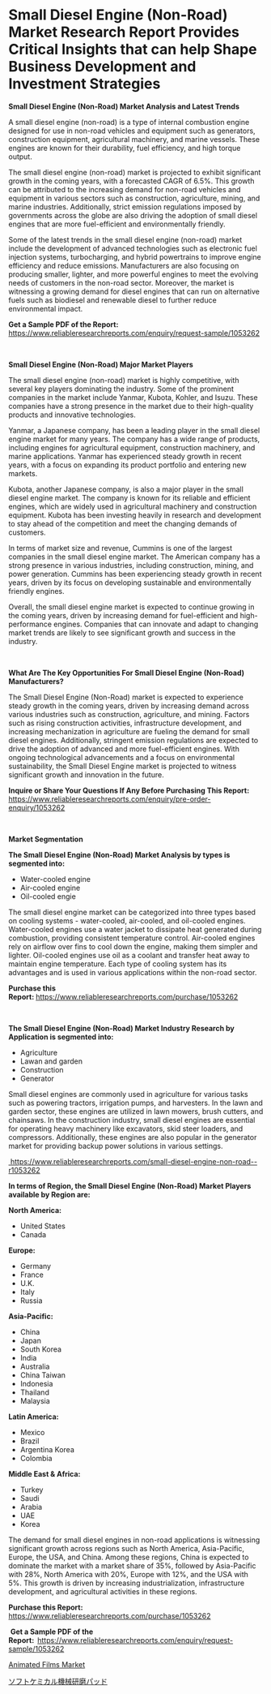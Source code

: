 <p><h1>Small Diesel Engine (Non-Road) Market Research Report Provides Critical Insights that can help Shape Business Development and Investment Strategies</h1></p><p><strong>Small Diesel Engine (Non-Road) Market Analysis and Latest Trends</strong></p>
<p><p>A small diesel engine (non-road) is a type of internal combustion engine designed for use in non-road vehicles and equipment such as generators, construction equipment, agricultural machinery, and marine vessels. These engines are known for their durability, fuel efficiency, and high torque output.</p><p>The small diesel engine (non-road) market is projected to exhibit significant growth in the coming years, with a forecasted CAGR of 6.5%. This growth can be attributed to the increasing demand for non-road vehicles and equipment in various sectors such as construction, agriculture, mining, and marine industries. Additionally, strict emission regulations imposed by governments across the globe are also driving the adoption of small diesel engines that are more fuel-efficient and environmentally friendly.</p><p>Some of the latest trends in the small diesel engine (non-road) market include the development of advanced technologies such as electronic fuel injection systems, turbocharging, and hybrid powertrains to improve engine efficiency and reduce emissions. Manufacturers are also focusing on producing smaller, lighter, and more powerful engines to meet the evolving needs of customers in the non-road sector. Moreover, the market is witnessing a growing demand for diesel engines that can run on alternative fuels such as biodiesel and renewable diesel to further reduce environmental impact.</p></p>
<p><strong>Get a Sample PDF of the Report:&nbsp;</strong> <a href="https://www.reliableresearchreports.com/enquiry/request-sample/1053262">https://www.reliableresearchreports.com/enquiry/request-sample/1053262</a></p>
<p>&nbsp;</p>
<p><strong>Small Diesel Engine (Non-Road) Major Market Players</strong></p>
<p><p>The small diesel engine (non-road) market is highly competitive, with several key players dominating the industry. Some of the prominent companies in the market include Yanmar, Kubota, Kohler, and Isuzu. These companies have a strong presence in the market due to their high-quality products and innovative technologies.</p><p>Yanmar, a Japanese company, has been a leading player in the small diesel engine market for many years. The company has a wide range of products, including engines for agricultural equipment, construction machinery, and marine applications. Yanmar has experienced steady growth in recent years, with a focus on expanding its product portfolio and entering new markets.</p><p>Kubota, another Japanese company, is also a major player in the small diesel engine market. The company is known for its reliable and efficient engines, which are widely used in agricultural machinery and construction equipment. Kubota has been investing heavily in research and development to stay ahead of the competition and meet the changing demands of customers.</p><p>In terms of market size and revenue, Cummins is one of the largest companies in the small diesel engine market. The American company has a strong presence in various industries, including construction, mining, and power generation. Cummins has been experiencing steady growth in recent years, driven by its focus on developing sustainable and environmentally friendly engines.</p><p>Overall, the small diesel engine market is expected to continue growing in the coming years, driven by increasing demand for fuel-efficient and high-performance engines. Companies that can innovate and adapt to changing market trends are likely to see significant growth and success in the industry.</p></p>
<p>&nbsp;</p>
<p><strong>What Are The Key Opportunities For Small Diesel Engine (Non-Road) Manufacturers?</strong></p>
<p><p>The Small Diesel Engine (Non-Road) market is expected to experience steady growth in the coming years, driven by increasing demand across various industries such as construction, agriculture, and mining. Factors such as rising construction activities, infrastructure development, and increasing mechanization in agriculture are fueling the demand for small diesel engines. Additionally, stringent emission regulations are expected to drive the adoption of advanced and more fuel-efficient engines. With ongoing technological advancements and a focus on environmental sustainability, the Small Diesel Engine market is projected to witness significant growth and innovation in the future.</p></p>
<p><strong>Inquire or Share Your Questions If Any Before Purchasing This Report:</strong> <a href="https://www.reliableresearchreports.com/enquiry/pre-order-enquiry/1053262">https://www.reliableresearchreports.com/enquiry/pre-order-enquiry/1053262</a></p>
<p>&nbsp;</p>
<p><strong>Market Segmentation</strong></p>
<p><strong>The Small Diesel Engine (Non-Road) Market Analysis by types is segmented into:</strong></p>
<p><ul><li>Water-cooled engine</li><li>Air-cooled engine</li><li>Oil-cooled engie</li></ul></p>
<p><p>The small diesel engine market can be categorized into three types based on cooling systems - water-cooled, air-cooled, and oil-cooled engines. Water-cooled engines use a water jacket to dissipate heat generated during combustion, providing consistent temperature control. Air-cooled engines rely on airflow over fins to cool down the engine, making them simpler and lighter. Oil-cooled engines use oil as a coolant and transfer heat away to maintain engine temperature. Each type of cooling system has its advantages and is used in various applications within the non-road sector.</p></p>
<p><strong>Purchase this Report:&nbsp;</strong><a href="https://www.reliableresearchreports.com/purchase/1053262">https://www.reliableresearchreports.com/purchase/1053262</a></p>
<p>&nbsp;</p>
<p><strong>The Small Diesel Engine (Non-Road) Market Industry Research by Application is segmented into:</strong></p>
<p><ul><li>Agriculture</li><li>Lawan and garden</li><li>Construction</li><li>Generator</li></ul></p>
<p><p>Small diesel engines are commonly used in agriculture for various tasks such as powering tractors, irrigation pumps, and harvesters. In the lawn and garden sector, these engines are utilized in lawn mowers, brush cutters, and chainsaws. In the construction industry, small diesel engines are essential for operating heavy machinery like excavators, skid steer loaders, and compressors. Additionally, these engines are also popular in the generator market for providing backup power solutions in various settings.</p></p>
<p><a href="https://www.reliableresearchreports.com/small-diesel-engine-non-road--r1053262">&nbsp;https://www.reliableresearchreports.com/small-diesel-engine-non-road--r1053262</a></p>
<p><strong>In terms of Region, the Small Diesel Engine (Non-Road) Market Players available by Region are:</strong></p>
<p>
    <p> <strong> North America: </strong>
        <ul>
            <li>United States</li>
            <li>Canada</li>
        </ul>
        </p> 
    <p> <strong> Europe: </strong>
        <ul>
            <li>Germany</li>
            <li>France</li>
            <li>U.K.</li>
            <li>Italy</li>
            <li>Russia</li>
        </ul>
        </p> 
    <p> <strong> Asia-Pacific: </strong>
        <ul>
            <li>China</li>
            <li>Japan</li>
            <li>South Korea</li>
            <li>India</li>
            <li>Australia</li>
            <li>China Taiwan</li>
            <li>Indonesia</li>
            <li>Thailand</li>
            <li>Malaysia</li>
        </ul>
        </p> 
    <p> <strong> Latin America: </strong>
        <ul>
            <li>Mexico</li>
            <li>Brazil</li>
            <li>Argentina Korea</li>
            <li>Colombia</li>
        </ul>
        </p> 
    <p> <strong> Middle East & Africa: </strong>
        <ul>
            <li>Turkey</li>
            <li>Saudi</li>
            <li>Arabia</li>
            <li>UAE</li>
            <li>Korea</li>
        </ul>
    </p>
    </p>
<p><p>The demand for small diesel engines in non-road applications is witnessing significant growth across regions such as North America, Asia-Pacific, Europe, the USA, and China. Among these regions, China is expected to dominate the market with a market share of 35%, followed by Asia-Pacific with 28%, North America with 20%, Europe with 12%, and the USA with 5%. This growth is driven by increasing industrialization, infrastructure development, and agricultural activities in these regions.</p></p>
<p><strong>Purchase this Report: </strong><a href="https://www.reliableresearchreports.com/purchase/1053262">https://www.reliableresearchreports.com/purchase/1053262</a></p>
<p>&nbsp;<strong>Get a Sample PDF of the Report:&nbsp;&nbsp;</strong><a href="https://www.reliableresearchreports.com/enquiry/request-sample/1053262">https://www.reliableresearchreports.com/enquiry/request-sample/1053262</a></p>
<p><strong></strong></p>
<p><p><a href="https://issuu.com/reportprime-2/docs/animated-films-market-size-2030.pptx">Animated Films Market</a></p><p><a href="https://github.com/nxboeu02965442/Market-Research-Report-List-3/blob/main/3090241124547.md">ソフトケミカル機械研磨パッド</a></p></p>